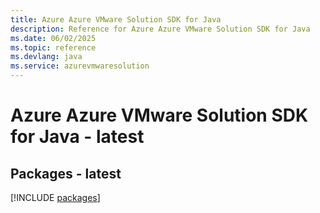 ```yaml
---
title: Azure Azure VMware Solution SDK for Java
description: Reference for Azure Azure VMware Solution SDK for Java
ms.date: 06/02/2025
ms.topic: reference
ms.devlang: java
ms.service: azurevmwaresolution
---
```

# Azure Azure VMware Solution SDK for Java - latest
## Packages - latest
[!INCLUDE [packages](azure-vmware-solution-index.md)]